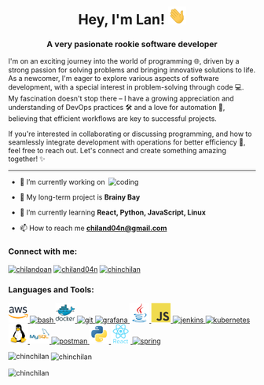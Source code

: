 <h1 align="center">Hey, I'm Lan! <img src="https://raw.githubusercontent.com/ABSphreak/ABSphreak/master/gifs/Hi.gif" width="36" height="36"></img></h1>
<h3 align="center">A very pasionate rookie software developer</h3>

I'm on an exciting journey into the world of programming 🌐, driven by a strong passion for solving problems and bringing innovative solutions to life. As a newcomer, I'm eager to explore various aspects of software development, with a special interest in problem-solving through code 💻. My fascination doesn't stop there – I have a growing appreciation and understanding of DevOps practices 🛠️ and a love for automation 🤖, believing that efficient workflows are key to successful projects.

If you're interested in collaborating or discussing programming, and how to seamlessly integrate development with operations for better efficiency 🔄, feel free to reach out. Let's connect and create something amazing together! ✨
***
<img align="right" alt="coding" width="300" src="https://media2.giphy.com/media/v1.Y2lkPTc5MGI3NjExYXBuengxMTh2Zjk2aTJiNmp1djB2ODZwcTE5enRyNnRodDcwZXFtNCZlcD12MV9pbnRlcm5hbF9naWZfYnlfaWQmY3Q9Zw/8dPbkqUb2p5XTvIXLx/giphy.gif">



- 🔭 I’m currently working on 

- 🤝 My long-term project is **Brainy Bay**

- 🌱 I’m currently learning **React, Python, JavaScript, Linux**

- 📫 How to reach me **chiland04n@gmail.com**

<h3 align="left">Connect with me:</h3>
<p align="left">
<a href="https://linkedin.com/in/chilandoan" target="blank"><img align="center" src="https://raw.githubusercontent.com/rahuldkjain/github-profile-readme-generator/master/src/images/icons/Social/linked-in-alt.svg" alt="chilandoan" height="30" width="40" /></a>
<a href="https://www.hackerrank.com/chiland04n" target="blank"><img align="center" src="https://raw.githubusercontent.com/rahuldkjain/github-profile-readme-generator/master/src/images/icons/Social/hackerrank.svg" alt="chiland04n" height="30" width="40" /></a>
<a href="https://www.leetcode.com/chinchilan" target="blank"><img align="center" src="https://raw.githubusercontent.com/rahuldkjain/github-profile-readme-generator/master/src/images/icons/Social/leet-code.svg" alt="chinchilan" height="30" width="40" /></a>
</p>

<h3 align="left">Languages and Tools:</h3>
<p align="left"> <a href="https://aws.amazon.com" target="_blank" rel="noreferrer"> <img src="https://raw.githubusercontent.com/devicons/devicon/master/icons/amazonwebservices/amazonwebservices-original-wordmark.svg" alt="aws" width="40" height="40"/> </a> <a href="https://www.gnu.org/software/bash/" target="_blank" rel="noreferrer"> <img src="https://www.vectorlogo.zone/logos/gnu_bash/gnu_bash-icon.svg" alt="bash" width="40" height="40"/> </a> <a href="https://www.docker.com/" target="_blank" rel="noreferrer"> <img src="https://raw.githubusercontent.com/devicons/devicon/master/icons/docker/docker-original-wordmark.svg" alt="docker" width="40" height="40"/> </a> <a href="https://git-scm.com/" target="_blank" rel="noreferrer"> <img src="https://www.vectorlogo.zone/logos/git-scm/git-scm-icon.svg" alt="git" width="40" height="40"/> </a> <a href="https://grafana.com" target="_blank" rel="noreferrer"> <img src="https://www.vectorlogo.zone/logos/grafana/grafana-icon.svg" alt="grafana" width="40" height="40"/> </a> <a href="https://www.java.com" target="_blank" rel="noreferrer"> <img src="https://raw.githubusercontent.com/devicons/devicon/master/icons/java/java-original.svg" alt="java" width="40" height="40"/> </a> <a href="https://developer.mozilla.org/en-US/docs/Web/JavaScript" target="_blank" rel="noreferrer"> <img src="https://raw.githubusercontent.com/devicons/devicon/master/icons/javascript/javascript-original.svg" alt="javascript" width="40" height="40"/> </a> <a href="https://www.jenkins.io" target="_blank" rel="noreferrer"> <img src="https://www.vectorlogo.zone/logos/jenkins/jenkins-icon.svg" alt="jenkins" width="40" height="40"/> </a> <a href="https://kubernetes.io" target="_blank" rel="noreferrer"> <img src="https://www.vectorlogo.zone/logos/kubernetes/kubernetes-icon.svg" alt="kubernetes" width="40" height="40"/> </a> <a href="https://www.linux.org/" target="_blank" rel="noreferrer"> <img src="https://raw.githubusercontent.com/devicons/devicon/master/icons/linux/linux-original.svg" alt="linux" width="40" height="40"/> </a> <a href="https://www.mysql.com/" target="_blank" rel="noreferrer"> <img src="https://raw.githubusercontent.com/devicons/devicon/master/icons/mysql/mysql-original-wordmark.svg" alt="mysql" width="40" height="40"/> </a> <a href="https://postman.com" target="_blank" rel="noreferrer"> <img src="https://www.vectorlogo.zone/logos/getpostman/getpostman-icon.svg" alt="postman" width="40" height="40"/> </a> <a href="https://www.python.org" target="_blank" rel="noreferrer"> <img src="https://raw.githubusercontent.com/devicons/devicon/master/icons/python/python-original.svg" alt="python" width="40" height="40"/> </a> <a href="https://reactjs.org/" target="_blank" rel="noreferrer"> <img src="https://raw.githubusercontent.com/devicons/devicon/master/icons/react/react-original-wordmark.svg" alt="react" width="40" height="40"/> </a> <a href="https://spring.io/" target="_blank" rel="noreferrer"> <img src="https://www.vectorlogo.zone/logos/springio/springio-icon.svg" alt="spring" width="40" height="40"/> </a> </p>

<p><img align="left" src="https://github-readme-stats.vercel.app/api/top-langs?username=chinchilan&show_icons=true&locale=en&layout=compact" alt="chinchilan" /></p>

<p>&nbsp;<img align="center" src="https://github-readme-stats.vercel.app/api?username=chinchilan&show_icons=true&locale=en" alt="chinchilan" /></p>

<p><img align="center" src="https://github-readme-streak-stats.herokuapp.com/?user=chinchilan&" alt="chinchilan" /></p>
